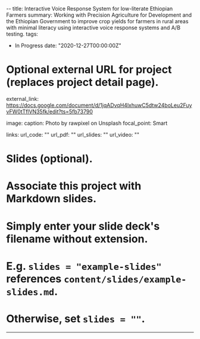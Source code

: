 --
title: Interactive Voice Response System for low-literate Ethiopian Farmers
summary: Working with Precision Agriculture for Development and the Ethiopian Government to improve crop yields for farmers in rural areas with minimal literacy using interactive voice response systems and A/B testing.
tags:
- In Progress
date: "2020-12-27T00:00:00Z"

# Optional external URL for project (replaces project detail page).
external_link: https://docs.google.com/document/d/1jqADvqH4lxhuwC5dtw24boLeu2FuyvFW0tTflVN35fk/edit?ts=5fb73790

image:
  caption: Photo by rawpixel on Unsplash
  focal_point: Smart

links:
url_code: ""
url_pdf: ""
url_slides: ""
url_video: ""

# Slides (optional).
#   Associate this project with Markdown slides.
#   Simply enter your slide deck's filename without extension.
#   E.g. `slides = "example-slides"` references `content/slides/example-slides.md`.
#   Otherwise, set `slides = ""`.
---
